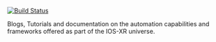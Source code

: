 [![Build Status](https://travis-ci.org/xrdocs/automation.svg?branch=gh-pages)](https://travis-ci.org/xrdocs/automation)

Blogs, Tutorials and documentation on the automation capabilities and frameworks offered as part of the IOS-XR universe.
